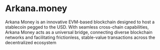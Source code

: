 # Arkana.money
Arkana Money is an innovative EVM-based blockchain designed to host a stablecoin pegged to the USD. With seamless cross-chain capabilities, Arkana Money acts as a universal bridge, connecting diverse blockchain networks and facilitating frictionless, stable-value transactions across the decentralized ecosystem
